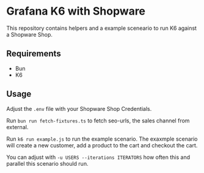 # Grafana K6 with Shopware

This repository contains helpers and a example sceneario to run K6 against a Shopware Shop.

## Requirements

- Bun
- K6

## Usage

Adjust the `.env` file with your Shopware Shop Credentials.

Run `bun run fetch-fixtures.ts` to fetch seo-urls, the sales channel from external.

Run `k6 run example.js` to run the example scenario.
The exaxmple scenario will create a new customer, add a product to the cart and checkout the cart.

You can adjust with `-u USERS --iterations ITERATORS` how often this and parallel this scenario should run.
